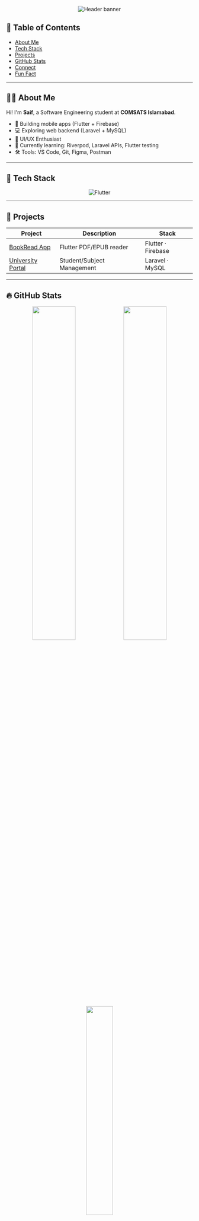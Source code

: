 <!-- Banner or Typing Animation (Pick One) -->
<p align="center">
  <img src="..." alt="Header banner" />
</p>

## 📖 Table of Contents
- [About Me](#about-me)
- [Tech Stack](#tech-stack)
- [Projects](#projects)
- [GitHub Stats](#github-stats)
- [Connect](#connect-with-me)
- [Fun Fact](#fun-fact)

---

## 🧑‍💻 About Me
Hi! I'm **Saif**, a Software Engineering student at **COMSATS Islamabad**.

- 📱 Building mobile apps (Flutter + Firebase)
- 💻 Exploring web backend (Laravel + MySQL)
- 🎨 UI/UX Enthusiast
- 🧠 Currently learning: Riverpod, Laravel APIs, Flutter testing
- 🛠️ Tools: VS Code, Git, Figma, Postman

---

## 🚀 Tech Stack
<p align="center">
  <img src="..." alt="Flutter" title="Flutter" />
  <!-- Add alt and title for each icon -->
</p>

---

## 📂 Projects

| Project | Description | Stack |
|---------|-------------|-------|
| [BookRead App](...) | Flutter PDF/EPUB reader | Flutter · Firebase |
| [University Portal](...) | Student/Subject Management | Laravel · MySQL |

<!-- Add more projects or a link to your GitHub Projects -->

---

## 🔥 GitHub Stats
<p align="center">
  <img src="..." width="48%" />
  <img src="..." width="48%" />
</p>
<p align="center">
  <img src="..." width="38%" />
</p>

---

## 💬 Connect with Me
<p align="center">
  <a href="..." aria-label="LinkedIn">...</a>
  <a href="..." aria-label="Instagram">...</a>
  <a href="..." aria-label="Facebook">...</a>
</p>

---

## ✨ Fun Fact
>I debug my dreams in Dart and visualize them in Figma.

<p align="center">
  <img src="..." width="160" />
</p>

---

<p align="center">
  <img src="..." alt="Visitor Count" />
</p>
